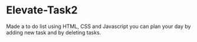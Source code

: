 # Elevate-Task2
Made a to do list using HTML, CSS and Javascript
you can plan your day by adding new task and by  deleting tasks.
